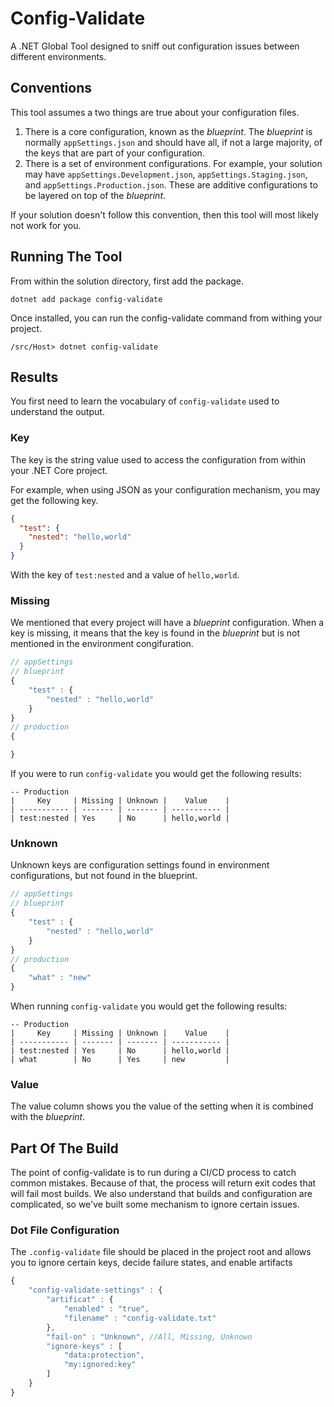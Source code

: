 # Config-Validate

A .NET Global Tool designed to sniff out configuration issues between different environments.

## Conventions

This tool assumes a two things are true about your configuration files.

1. There is a core configuration, known as the _blueprint_. The _blueprint_ is normally `appSettings.json` and should have all, if not a large majority, of the keys that are part of your configuration.
1. There is a set of environment configurations. For example, your solution may have `appSettings.Development.json`, `appSettings.Staging.json`, and `appSettings.Production.json`. These are additive configurations to be layered on top of the _blueprint_.

If your solution doesn't follow this convention, then this tool will most likely not work for you.

## Running The Tool

From within the solution directory, first add the package.

```terminal
dotnet add package config-validate
```

Once installed, you can run the config-validate command from withing your project.

```terminal
/src/Host> dotnet config-validate
```

## Results

You first need to learn the vocabulary of `config-validate` used to understand the output.

### Key

The key is the string value used to access the configuration from within your .NET Core project.

For example, when using JSON as your configuration mechanism, you may get the following key.

```json
{
  "test": {
    "nested": "hello,world"
  }
}
```

With the key of `test:nested` and a value of `hello,world`.

### Missing

We mentioned that every project will have a _blueprint_ configuration. When a key is missing, it means that the key is found in the _blueprint_ but is not mentioned in the environment congifuration.

```javascript
// appSettings
// blueprint
{
    "test" : {
        "nested" : "hello,world"
    }
}
// production
{

}
```

If you were to run `config-validate` you would get the following results:

```terminal
-- Production
|     Key     | Missing | Unknown |    Value    |
| ----------- | ------- | ------- | ----------- |
| test:nested | Yes     | No      | hello,world |
```

### Unknown

Unknown keys are configuration settings found in environment configurations, but not found in the blueprint.

```javascript
// appSettings
// blueprint
{
    "test" : {
        "nested" : "hello,world"
    }
}
// production
{
    "what" : "new"
}
```

When running `config-validate` you would get the following results:

```terminal
-- Production
|     Key     | Missing | Unknown |    Value    |
| ----------- | ------- | ------- | ----------- |
| test:nested | Yes     | No      | hello,world |
| what        | No      | Yes     | new         |
```

### Value

The value column shows you the value of the setting when it is combined with the _blueprint_.

## Part Of The Build

The point of config-validate is to run during a CI/CD process to catch common mistakes. Because of that, the process will return exit codes that will fail most builds. We also understand that builds and configuration are complicated, so we've built some mechanism to ignore certain issues.

### Dot File Configuration

The `.config-validate` file should be placed in the project root and allows you to ignore certain keys, decide failure states, and enable artifacts

```javascript
{
    "config-validate-settings" : {
        "artificat" : {
            "enabled" : "true",
            "filename" : "config-validate.txt"
        },
        "fail-on" : "Unknown", //All, Missing, Unknown
        "ignore-keys" : [
            "data:protection",
            "my:ignored:key"
        ]
    }
}
```
